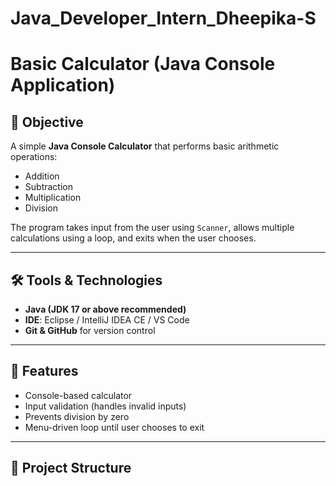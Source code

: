 # Java_Developer_Intern_Dheepika-S
# Basic Calculator (Java Console Application)

## 📌 Objective
A simple **Java Console Calculator** that performs basic arithmetic operations:  
- Addition  
- Subtraction  
- Multiplication  
- Division  

The program takes input from the user using `Scanner`, allows multiple calculations using a loop, and exits when the user chooses.

---

## 🛠 Tools & Technologies
- **Java (JDK 17 or above recommended)**
- **IDE**: Eclipse / IntelliJ IDEA CE / VS Code  
- **Git & GitHub** for version control

---

## 🚀 Features
- Console-based calculator  
- Input validation (handles invalid inputs)  
- Prevents division by zero  
- Menu-driven loop until user chooses to exit  

---

## 📂 Project Structure
